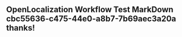 <properties
ms.topic="hero-topic"
ms.test1="hero-topic"
ms.test2="test"/>

## OpenLocalization Workflow Test MarkDown cbc55636-c475-44e0-a8b7-7b69aec3a20a thanks!
